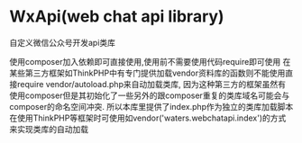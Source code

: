 # WxApi(web chat api library)

自定义微信公众号开发api类库

使用composer加入依赖即可直接使用,使用前不需要使用代码require即可使用
在某些第三方框架如ThinkPHP中有专门提供加载vendor资料库的函数则不能使用直接require vendor/autoload.php来自动加载类库,
因为这种第三方的框架虽然有使用composer但是其初始化了一些另外的跟composer重复的类库域名可能会与composer的命名空间冲突.
所以本库里提供了index.php作为独立的类库加载脚本在使用ThinkPHP等框架时可使用如vendor('waters.webchatapi.index')的方式
来实现类库的自动加载
